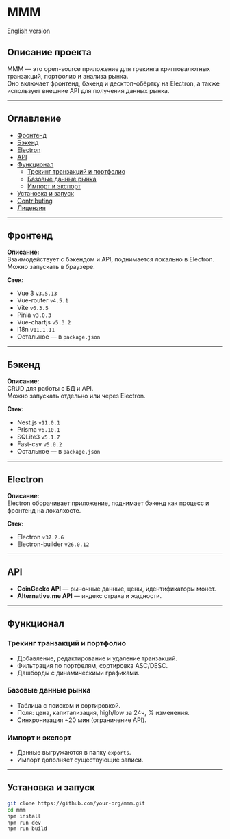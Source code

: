 # МММ

[English version](./README.en.md)

## Описание проекта
МММ — это open-source приложение для трекинга криптовалютных транзакций, портфолио и анализа рынка.  
Оно включает фронтенд, бэкенд и десктоп-обёртку на Electron, а также использует внешние API для получения данных рынка.

---

## Оглавление
- [Фронтенд](#фронтенд)
- [Бэкенд](#бэкенд)
- [Electron](#electron)
- [API](#api)
- [Функционал](#функционал)
  - [Трекинг транзакций и портфолио](#трекинг-транзакций-и-портфолио)
  - [Базовые данные рынка](#базовые-данные-рынка)
  - [Импорт и экспорт](#импорт-и-экспорт)
- [Установка и запуск](#установка-и-запуск)
- [Contributing](#contributing)
- [Лицензия](#лицензия)

---

## Фронтенд
**Описание:**  
Взаимодействует с бэкендом и API, поднимается локально в Electron.  
Можно запускать в браузере.

**Стек:**
- Vue 3 `v3.5.13`
- Vue-router `v4.5.1`
- Vite `v6.3.5`
- Pinia `v3.0.3`
- Vue-chartjs `v5.3.2`
- i18n `v11.1.11`
- Остальное — в `package.json`

---

## Бэкенд
**Описание:**  
CRUD для работы с БД и API.  
Можно запускать отдельно или через Electron.

**Стек:**
- Nest.js `v11.0.1`
- Prisma `v6.10.1`
- SQLite3 `v5.1.7`
- Fast-csv `v5.0.2`
- Остальное — в `package.json`

---

## Electron
**Описание:**  
Electron оборачивает приложение, поднимает бэкенд как процесс и фронтенд на локалхосте.

**Стек:**
- Electron `v37.2.6`
- Electron-builder `v26.0.12`

---

## API
- **CoinGecko API** — рыночные данные, цены, идентификаторы монет.  
- **Alternative.me API** — индекс страха и жадности.

---

## Функционал

### Трекинг транзакций и портфолио
- Добавление, редактирование и удаление транзакций.  
- Фильтрация по портфелям, сортировка ASC/DESC.  
- Дашборды с динамическими графиками.  

### Базовые данные рынка
- Таблица с поиском и сортировкой.  
- Поля: цена, капитализация, high/low за 24ч, % изменения.  
- Синхронизация ~20 мин (ограничение API).  

### Импорт и экспорт
- Данные выгружаются в папку `exports`.  
- Импорт дополняет существующие записи.  

---

## Установка и запуск
```bash
git clone https://github.com/your-org/mmm.git
cd mmm
npm install
npm run dev
npm run build
